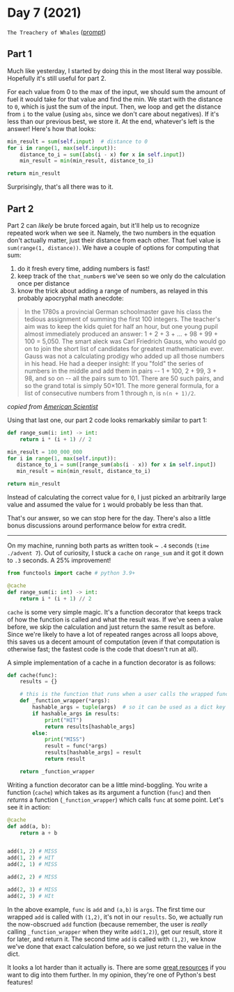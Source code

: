 # Day 7 (2021)

`The Treachery of Whales` ([prompt](https://adventofcode.com/2021/day/7))

## Part 1

Much like yesterday, I started by doing this in the most literal way possible. Hopefully it's still useful for part 2.

For each value from 0 to the max of the input, we should sum the amount of fuel it would take for that value and find the min. We start with the distance to `0`, which is just the sum of the input. Then, we loop and get the distance from `i` to the value (using `abs`, since we don't care about negatives). If it's less than our previous best, we store it. At the end, whatever's left is the answer! Here's how that looks:

```py
min_result = sum(self.input)  # distance to 0
for i in range(1, max(self.input)):
    distance_to_i = sum([abs(i - x) for x in self.input])
    min_result = min(min_result, distance_to_i)

return min_result
```

Surprisingly, that's all there was to it.

## Part 2

Part 2 can _likely_ be brute forced again, but it'll help us to recognize repeated work when we see it. Namely, the two numbers in the equation don't actually matter, just their distance from each other. That fuel value is `sum(range(1, distance))`. We have a couple of options for computing that sum:

1. do it fresh every time, adding numbers is fast!
2. keep track of the `that_number`s we've seen so we only do the calculation once per distance
3. know the trick about adding a range of numbers, as relayed in this probably apocryphal math anecdote:

> In the 1780s a provincial German schoolmaster gave his class the tedious assignment of summing the first 100 integers. The teacher's aim was to keep the kids quiet for half an hour, but one young pupil almost immediately produced an answer: 1 + 2 + 3 + ... + 98 + 99 + 100 = 5,050. The smart aleck was Carl Friedrich Gauss, who would go on to join the short list of candidates for greatest mathematician ever. Gauss was not a calculating prodigy who added up all those numbers in his head. He had a deeper insight: If you "fold" the series of numbers in the middle and add them in pairs -- 1 + 100, 2 + 99, 3 + 98, and so on -- all the pairs sum to 101. There are 50 such pairs, and so the grand total is simply 50×101. The more general formula, for a list of consecutive numbers from 1 through n, is `n(n + 1)/2`.

_copied from [American Scientist](https://www.americanscientist.org/article/gausss-day-of-reckoning)_

Using that last one, our part 2 code looks remarkably similar to part 1:

```py
def range_sum(i: int) -> int:
    return i * (i + 1) // 2

min_result = 100_000_000
for i in range(1, max(self.input)):
   distance_to_i = sum([range_sum(abs(i - x)) for x in self.input])
   min_result = min(min_result, distance_to_i)

return min_result
```

Instead of calculating the correct value for `0`, I just picked an arbitrarily large value and assumed the value for `1` would probably be less than that.

That's our answer, so we can stop here for the day. There's also a little bonus discussions around performance below for extra credit.

---

On my machine, running both parts as written took ~ `.4` seconds (`time ./advent 7`). Out of curiosity, I stuck a `cache` on `range_sum` and it got it down to `.3` seconds. A 25% improvement!

```py
from functools import cache # python 3.9+

@cache
def range_sum(i: int) -> int:
    return i * (i + 1) // 2
```

`cache` is some very simple magic. It's a function decorator that keeps track of how the function is called and what the result was. If we've seen a value before, we skip the calculation and just return the same result as before. Since we're likely to have a lot of repeated ranges across all loops above, this saves us a decent amount of computation (even if that computation is otherwise fast; the fastest code is the code that doesn't run at all).

A simple implementation of a cache in a function decorator is as follows:

```py
def cache(func):
    results = {}

    # this is the function that runs when a user calls the wrapped function
    def _function_wrapper(*args):
        hashable_args = tuple(args)  # so it can be used as a dict key
        if hashable_args in results:
            print("HIT")
            return results[hashable_args]
        else:
            print("MISS")
            result = func(*args)
            results[hashable_args] = result
            return result

    return _function_wrapper
```

Writing a function decorator can be a little mind-boggling. You write a function (`cache`) which takes as its argument a function (`func`) and then _returns_ a function (`_function_wrapper`) which calls `func` at some point. Let's see it in action:

```py
@cache
def add(a, b):
    return a + b


add(1, 2) # MISS
add(1, 2) # HIT
add(2, 1) # MISS

add(2, 2) # MISS

add(2, 3) # MISS
add(2, 3) # HIt
```

In the above example, `func` is `add` and `(a,b)` is `args`. The first time our wrapped `add` is called with `(1,2)`, it's not in our `results`. So, we actually run the now-obscrued `add` function (because remember, the user is _really_ calling `_function_wrapper` when they write `add(1,2)`), get our result, store it for later, and return it. The second time `add` is called with `(1,2)`, we know we've done that exact calculation before, so we just return the value in the dict.

It looks a lot harder than it actually is. There are some [great resources](https://realpython.com/primer-on-python-decorators) if you want to dig into them further. In my opinion, they're one of Python's best features!
